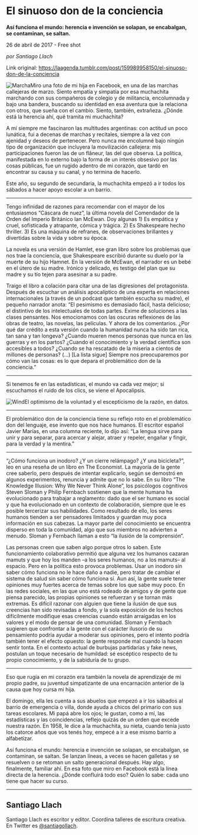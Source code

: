# El sinuoso don de la conciencia

**Así funciona el mundo: herencia e invención se solapan, se encabalgan, se contaminan, se saltan.**

26 de abril de 2017 - Free shot

_por Santiago Llach_

Link original: https://laagenda.tumblr.com/post/159989958150/el-sinuoso-don-de-la-conciencia

![Marcha](https://64.media.tumblr.com/a3b48fda862d27941c7f545c8c9f977c/tumblr_inline_pjzrqdUocg1t6q87u_500.png)Miro una foto de mi hija en Facebook, en una de las marchas callejeras de marzo. Siento empatía y simpatía por esa muchachita marchando con sus compañeros de colegio y de militancia, encolumnada y bajo una bandera, buscando su identidad en esa aventura que la relaciona con otros, que sueña con el cambio. Siento, también, extrañeza. ¿Dónde está la herencia ahí, qué tramita mi muchachita?

A mí siempre me fascinaron las multitudes argentinas: con actitud un poco lunática, fui a decenas de marchas y recitales, siempre a la vez con ajenidad y deseos de pertenecer. Pero nunca me encolumné bajo ningún tipo de organización que incluyera la movilización callejera: mis participaciones fueron las de un flâneur, las del que observa. La política, manifestada en lo externo bajo la forma de un interés obsesivo por las cosas públicas, fue un rugido adentro de mi corazón, que tardó en encontrar su causa y su canal, y no termina de hacerlo.

Este año, su segundo de secundaria, la muchachita empezó a ir todos los sábados a hacer apoyo escolar a un barrio.



---

Tengo infinidad de razones para recomendar con el mayor de los entusiasmos “Cáscara de nuez”, la última novela del Comendador de la Orden del Imperio Británico Ian McEwan. Doy algunas 1) Es empática y cruel, sofisticada y atrapante, cómica y trágica. 2) Es Shakespeare hecho thriller. 3) Es una máquina de refranes, de observaciones brillantes y divertidas sobre la vida y sobre su época.

La novela es una versión de Hamlet, ese gran libro sobre los problemas que nos trae la conciencia, que Shakespeare escribió durante su duelo por la muerte de su hijo Hamnet. En la versión de McEwan, el narrador es un bebé en el útero de su madre. Irónico y delicado, es testigo del plan que su madre y su tío tejen para asesinar a su padre.

Traigo el libro a colación para citar una de las digresiones del protagonista. Después de escuchar un análisis apocalíptico de una experta en relaciones internacionales (a través de un podcast que también escucha su madre), el pequeño narrador anota: “El pesimismo es demasiado fácil, hasta delicioso; el distintivo de los intelectuales de todas partes. Exime de soluciones a las clases pensantes. Nos emocionamos con las oscuras reflexiones de las obras de teatro, las novelas, las películas. Y ahora de los comentarios. ¿Por qué dar crédito a esta versión cuando la humanidad nunca ha sido tan rica, tan sana y tan longeva? ¿Cuando mueren menos personas que nunca en las guerras y en los partos? ¿Cuando el conocimiento y la verdad científica son accesibles a todos? ¿Cuando se ha rescatado de la miseria a cientos de millones de personas? (…) [La lista sigue] Siempre nos preocuparemos por cómo van las cosas: es lo que depara el problemático don de la conciencia.”



---

Si tenemos fe en las estadísticas, el mundo va cada vez mejor; si escuchamos el ruido de los clics, se viene el Apocalipsis.

![Wind](https://64.media.tumblr.com/68083ee781ea98c0c4f281a8b1ac11ae/tumblr_inline_pjzrqeFxMn1t6q87u_500.png)El optimismo de la voluntad y el escepticismo de la razón, en datos.

---

El problemático don de la conciencia tiene su reflejo roto en el problemático don del lenguaje, ese invento que nos hace humanos. El escritor español Javier Marías, en una columna reciente, lo dijo así: “La lengua sirve para unir y para separar, para acercar y alejar, atraer y repeler, engañar y fingir, para la verdad y la mentira.”



---

“¿Cómo funciona un inodoro? ¿Y un cierre relámpago? ¿Y una bicicleta?”, leo en una reseña de un libro en The Economist. La mayoría de la gente cree saberlo, pero después de intentar explicarlo, según se demostró en algunos experimentos, renuncia y admite que no lo sabe. En su libro “The Knowledge Illusion: Why We Never Think Alone”, los psicólogos cognitivos Steven Sloman y Philip Fernbach sostienen que la mente humana ha evolucionado para trabajar a reglamento: dado que el ser humano es social y que ha evolucionado en un contexto de colaboración, siempre que le es posible tercerizar sus habilidades. Como resultado de ello, los seres humanos tienden a ser pensadores limitados y guardan muy poca información en sus cabezas. La mayor parte del conocimiento se encuentra disperso en toda la comunidad, algo que sus miembros no advierten a menudo. Sloman y Fernbach llaman a esto “la ilusión de la comprensión”. 

Las personas creen que saben algo porque otros lo saben. Este funcionamiento colaborativo permitió que alguna vez los humanos cazaran mamuts y que hoy los manden –a los seres humanos, no a los mamuts– al espacio. Pero en la política esto provoca problemas. Usar un inodoro sin saber cómo funciona no le hace daño a nadie, pero tratar de cambiar el sistema de salud sin saber cómo funciona sí. Aun así, la gente suele tener opiniones muy fuertes acerca de temas sobre los que sabe muy poco. En las redes sociales, en las que uno está rodeado de amigos y de gente que piensa parecido, las propias opiniones se refuerzan y se tornan más extremas. Es difícil razonar con alguien que tiene la ilusión de que sus creencias han sido revisadas a fondo, y la sola exposición de los hechos difícilmente modifique esas creencias cuando están arraigadas en los valores y el modo de pensar de una comunidad. Sloman y Fernbach sugieren que confrontar a la gente con el carácter ilusorio de su pensamiento podría ayudar a moderar sus opiniones, pero el intento podría también tener el efecto opuesto: la gente responde mal cuando la hacen sentir tonta. En el contexto actual de burbujas partidarias y fake news, postulan un toque necesario de humildad: sé escéptico respecto de tu propio conocimiento, y de la sabiduría de tu grupo.



---

Eso que rugía en mi corazón era también la novela de aprendizaje de mi propio padre, su juventud simpatizante de una encarnación anterior de la causa que hoy cursa mi hija.

El domingo, ella les cuenta a sus abuelos que empezó a ir los sábados al barrio de emergencia o villa, donde ayuda a chicos del primario con sus tareas escolares. Mi papá abre los ojos; le gustan, como a mí, las estadísticas y las coincidencias, reflejo quizás de un orden que excede nuestra razón. En 1958, le dice a la muchachita, su nieta, cuando tenía justo los catorce años que vos tenés hoy, empecé a ir a ese mismo barrio a alfabetizar.

Así funciona el mundo: herencia e invención se solapan, se encabalgan, se contaminan, se saltan. Se lanzan líneas, a veces se hacen galletas y se resuelven o se retoman un salto generacional después. Hay algo, finalmente, familiar ahí. En esa foto que miro en Facebook está la línea directa de la herencia. ¿Dónde confluirá todo eso? Quién lo sabe: cada uno tiene que hacer su curso.

  




---

 Santiago Llach
---------------

 Santiago Llach es escritor y editor. Coordina talleres de escritura creativa. En Twitter es [@santiagollach](https://twitter.com/santiagollach). 

